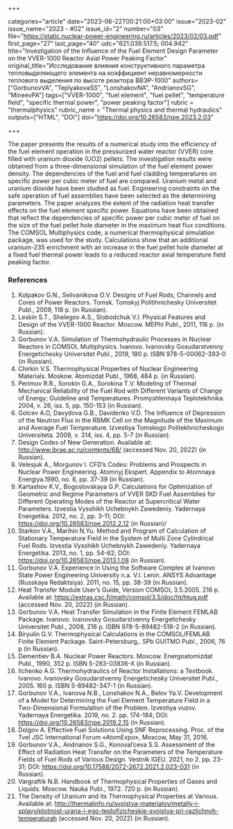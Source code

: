 +++

categories="article"
date="2023-06-22T00:21:00+03:00"
issue="2023-02"
issue_name="2023 - #02"
issue_id="2"
number="03"
file="https://static.nuclear-power-engineering.ru/articles/2023/02/03.pdf"
first_page="27"
last_page="40"
udc="621.039.517.5; 004.942"
title="Investigation of the Influence of the Fuel Element Design Parameter on the VVER-1000 Reactor Axial Power Peaking Factor"
original_title="Исследование влияния конструктивного параметра тепловыделяющего элемента на коэффициент неравномерности теплового выделения по высоте реактора ВВЭР-1000"
authors=["GorbunovVA", "TeplyakovaSS", "LonshakovNA", "AndrianovSG", "MineevPA"]
tags=["VVER-1000", "fuel element", "fuel pellet", "temperature field", "specific thermal power", "power peaking factor"]
rubric = "thermalphysics"
rubric_name = "Thermal physics and thermal hydraulics"
outputs=["HTML", "DOI"]
doi="https://doi.org/10.26583/npe.2023.2.03"

+++

The paper presents the results of a numerical study into the efficiency of the fuel element operation in the pressurized water reactor (VVER) core filled with uranium dioxide (UO2) pellets. The investigation results were obtained from a three-dimensional simulation of the fuel element power density. The dependencies of the fuel and fuel cladding temperatures on specific power per cubic meter of fuel are compared. Uranium metal and uranium dioxide have been studied as fuel. Engineering constraints on the safe operation of fuel assemblies have been selected as the determining parameters. The paper analyzes the extent of the radiation heat transfer effects on the fuel element specific power. Equations have been obtained that reflect the dependencies of specific power per cubic meter of fuel on the size of the fuel pellet hole diameter in the maximum heat flux conditions. The COMSOL Multiphysics code, a numerical thermophysical simulation package, was used for the study. Calculations show that an additional uranium-235 enrichment with an increase in the fuel pellet hole diameter at a fixed fuel thermal power leads to a reduced reactor axial temperature field peaking factor.

### References

1. Kolpakov G.N., Selivanikova O.V. Designs of Fuel Rods, Channels and Cores of Power Reactors. Tomsk. Tomskyj Politihnichesky Universitet Publ., 2009, 118 p. (in Russian).
2. Leskin S.T., Shelegov A.S., Slobodchuk V.I. Physical Features and Design of the VVER-1000 Reactor. Moscow. MEPhI Publ., 2011, 116 p. (in Russian).
3. Gorbunov V.A. Simulation of Thermohydraulic Processes in Nuclear Reactors in COMSOL Multiphysics. Ivanovo. Ivanovsky Gosudarstvenny Energetichesky Universitet Publ., 2019, 180 p. ISBN 978-5-00062-393-0 (in Russian).
4. Chirkin V.S. Thermophysical Properties of Nuclear Engineering Materials. Moskow. Atomizdat Publ., 1968, 484 p. (in Russian).
5. Perimov R.R., Sorokin G.A., Sorokina T.V. Modeling of Thermal Mechanical Reliability of the Fuel Rod with Different Variants of Change of Energy; Guideline and Temperatures. Promyshlennaya Teplotekhnika. 2004, v. 26, iss. 5, pp. 150-153 (in Russian).
6. Golcev A.O, Davydova G.B., Davidenko V.D. The Influence of Depression of the Neutron Flux in the RBMK Cell on the Magnitude of the Maximum and Average Fuel Temperature. Izvestiya Tomskogo Politekhnicheskogo Universiteta. 2009, v. 314, iss. 4, pp. 5-7 (in Russian).
7. Design Codes of New Generation. Available at: http://www.ibrae.ac.ru/contents/68/ (accessed Nov. 20, 2022) (in Russian).
8. Velesjuk A., Morgunov I. CFD’s Codes: Problems and Prospects in Nuclear Power Engineering. Atomnyj Ekspert. Appendix to Atomnaya Energiya.1990, no. 8, pp. 37-39 (in Russian).
9. Kartashov K.V., Bogoslovskaya G.P. Calculations for Optimization of Geometric and Regime Parameters of VVER SKD Fuel Assemblies for Different Operating Modes of the Reactor at Supercritical Water Parameters. Izvestia Vysshikh Uchebnykh Zawedeniy. Yadernaya Energetika. 2012, no. 2, pp. 3-11; DOI: https://doi.org/10.26583/npe.2012.2.12 (in Russian)/
10. Starkov V.A., Marihin N.Yu. Method and Program of Calculation of Stationary Temperature Field in the System of Multi Zone Cylindrical Fuel Rods. Izvestia Vysshikh Uchebnykh Zawedeniy. Yadernaya Energetika. 2013, no. 1, pp. 54-62; DOI: https://doi.org/10.26583/npe.2013.1.08 (in Russian).
11. Gorbunov V.A. Experience in Using the Software Complex at Ivanovo State Power Engineering University n.a. V.I. Lenin. ANSYS Advantage (Russkaya Redaktsiya). 2011, no. 15, pp. 38-39 (in Russian).
12. Heat Transfer Module User’s Guide, Version COMSOL 3.5.2005. 216 p. Available at: https://extras.csc.fi/math/comsol/3.5/doc/ht/htug.pdf (accessed Nov. 20, 2022) (in Russian).
13. Gorbunov V.A. Heat Transfer Simulation in the Finite Element FEMLAB Package. Ivanovo. Ivanovsky Gosudarstvenny Energetichesky Universitet Publ., 2008, 216 p. ISBN 978-5-89482-518-2 (in Russian).
14. Biryulin G.V. Thermophysical Calculations in the COMSOL/FEMLAB Finite Element Package. Saint-Petersburg,. SPb GUITMO Publ., 2006, 76 p (in Russian).
15. Dementiev B.A. Nuclear Power Reactors. Moscow. Energoatomizdat Publ., 1990, 352 p. ISBN 5-283-03836-X (in Russian).
16. Ilchenko A.G. Thermohydraulics of Reactor Installations: a Textbook. Ivanovo. Ivanovsky Gosudarstvenny Energetichesky Universitet Publ., 2005. 160 p. ISBN 5-89482-347-1 (in Russian).
17. Gorbunov V.A., Ivanova N.B., Lonshakov N.A., Belov Ya.V. Development of a Model for Determining the Fuel Element Temperature Field in a Two-Dimensional Formulation of the Problem. Izvestiya vuzov. Yadernaya Energetika. 2019, no. 2. pp. 174-184; DOI: https://doi.org/10.26583/npe.2019.2.15 (in Russian).
18. Dolgov A. Effective Fuel Solutions Using SNF Reprocessing. Proc. of the Tvel JSC International Forum «AtomExpo», Moscow, May 31, 2016.
19. Gorbunov V.A., Andrianov S.G., Konoval’ceva S.S. Assessment of the Effect of Radiation Heat Transfer on the Parameters of the Temperature Fields of Fuel Rods of Various Design. Vestnik IGEU. 2021, no 2. pp. 23-31; DOI: https://doi.org/10.17588/2072-2672.2021.2.023-031 (in Russian).
20. Vargraftik N.B. Handbook of Thermophysical Properties of Gases and Liquids. Moscow. Nauka Publ., 1972. 720 p. (in Russian).
21. The Density of Uranium and its Thermophysical Properties at Various. Available at: http://thermalinfo.ru/svojstva-materialov/metally-i-splavy/plotnost-urana-i-ego-teplofizicheskie-svojstva-pri-razlichnyh-temperaturah (accessed Nov. 20, 2022) (in Russian).